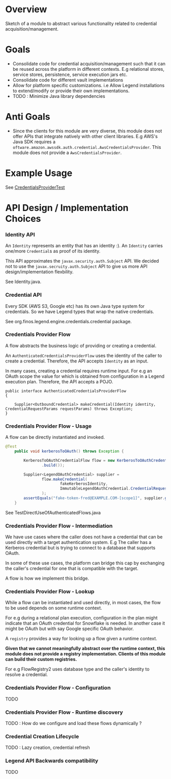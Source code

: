 # Overview 

Sketch of a module to abstract various functionality related to credential acquisition/management.

# Goals

* Consolidate code for credential acquisition/management such that it can be reused across the platform in different contexts. E.g relational stores, service stores, persistence, service execution jars etc.
* Consolidate code for different vault implementations 
* Allow for platform specific customizations. i.e Allow Legend installations to extend/modify or provide their own implementations.
* TODO : Minimize Java library dependencies

# Anti Goals

* Since the clients for this module are very diverse, this module does not offer APIs that integrate natively with other client libraries. E.g AWS's Java SDK requires a ```oftware.amazon.awssdk.auth.credential.AwsCredentialsProvider```. This module does not provide a ```AwsCredentialsProvider```.

# Example Usage 

See [CredentialsProviderTest](src/test/java/org/finos/legend/engine/credentials/provider/CredentialsProviderTest.java)


# API Design / Implementation Choices  

### Identity API

An ```Identity``` represents an entity that has an identity :). An ```Identity``` carries one/more ```Credential```s as proof of its identity.

This API approximates the ```javax.security.auth.Subject``` API. We decided not to use the ```javax.secruity.auth.Subject``` API to give us more API design/implementation flexbility.

See Identity.java.

### Credential API

Every SDK (AWS S3, Google etc) has its own Java type system for credentials. So we have Legend types that wrap the native credentials. 

See org.finos.legend.engine.credentials.credential package.

### Credentials Provider Flow 
 
A flow abstracts the business logic of providing or creating a credential.

An ```AuthenticatedCredentialsProviderFlow``` uses the identity of the caller to create a credential. Therefore, the API accepts ```Identity``` as an input.

In many cases, creating a credential requires runtime input. For e.g an OAuth scope the value for which is obtained from configuration in a Legend execution plan. Therefore, the API accepts a POJO.
```
public interface AuthenticatedCredentialsProviderFlow
{
    
    Supplier<OutboundCredential> makeCredential(Identity identity, CredentialRequestParams requestParams) throws Exception;
}
```

### Credentials Provider Flow - Usage

A flow can be directly instantiated and invoked. 

```java
@Test
    public void kerberosToOAuth() throws Exception {

        KerberosToOAuthCredentialFlow flow = new KerberosToOAuthCredentialFlow(ImmutableKerberosToOAuthCredentialFlow.ConfigurationParams.builder()
                .build());

        Supplier<LegendOAuthCredential> supplier =
                flow.makeCredential(
                        fakeKerberosIdentity,
                        ImmutableLegendOAuthCredential.CredentialRequestParams.builder().oauthScopes("scope1").build()
                );
        assertEquals("fake-token-fred@EXAMPLE.COM-[scope1]", supplier.get().getAccessToken());
    }
```

See TestDirectUseOfAuthenticatedFlows.java

### Credentials Provider Flow - Intermediation 

We have use cases where the caller does not have a credential that can be used directly with a target authentication system. E.g The caller has a Kerberos credential but is trying to connect to a database that supports OAuth. 

In some of these use cases, the platform can bridge this cap by exchanging the caller's credential for one that is compatible with the target.

A flow is how we implement this bridge. 

### Credentials Provider Flow - Lookup

While a flow can be instantiated and used directly, in most cases, the flow to be used depends on some runtime context.

For e.g during a relational plan execution, configuration in the plan might indicate that an OAuth credential for Snowflake is needed. In another case it might be OAuth but with say Google specific OAuth behavior.

A ```registry``` provides a way for looking up a flow given a runtime context. 

__Given that we cannot meaningfully abstract over the runtime context, this module does not provide a registry implementation. Clients of this module can build their custom registries.__ 

For e.g FlowRegistry2 uses database type and the caller's identity to resolve a credential.

### Credentials Provider Flow - Configuration

TODO 

### Credentials Provider Flow - Runtime discovery

TODO : How do we configure and load these flows dynamically ?

### Credential Creation Lifecycle

TODO : Lazy creation, credential refresh

### Legend API Backwards compatibility

TODO 


